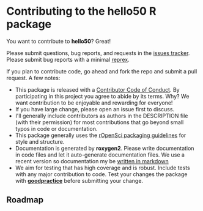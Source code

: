 # Contributing to the hello50 R package

You want to contribute to **hello50**? Great! 

Please submit questions, bug reports, and requests in the [issues tracker](https://github.com/noamross/hello50/issues). Please submit bug
reports with a minimal  [reprex](https://www.tidyverse.org/help/#reprex).

If you plan to contribute code, go ahead and fork the repo and submit a pull request. A few notes:

-   This package is released with a [Contributor Code of Conduct](.github/CODE_OF_CONDUCT.md). By participating in this project you agree to abide by its terms.  Why? We want contribution to be enjoyable and rewarding for everyone!
-   If you have large change, please open an issue first to discuss.
-   I'll generally include contributors as authors in the DESCRIPTION file (with
their permission) for most contributions that go beyond small typos in code or documentation.
-   This package generally uses the [rOpenSci packaging guidelines](https://github.com/ropensci/onboarding/blob/master/packaging_guide.md) for style and structure.
-   Documentation is generated by **roxygen2**. Please write documentation in code files and let it auto-generate documentation files.  We use a recent version so documentation my be [written in markdown](https://cran.r-project.org/web/packages/roxygen2/vignettes/markdown.html)
-   We aim for testing that has high coverage and is robust.  Include tests with
   any major contribution to code. Test your changes the package with [**goodpractice**](https://cran.r-project.org/web/packages/goodpractice/index.html) before
submitting your change.


## Roadmap
